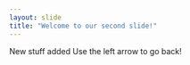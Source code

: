 ```yaml
---
layout: slide
title: "Welcome to our second slide!"
---
```

New stuff added
Use the left arrow to go back!
